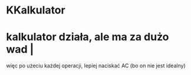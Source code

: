 # KKalkulator

# <span style="color🟣">kalkulator działa, ale ma za dużo wad |
więc po użeciu każdej operacji, lepiej naciskać AC (bo on nie jest idealny)</span>
